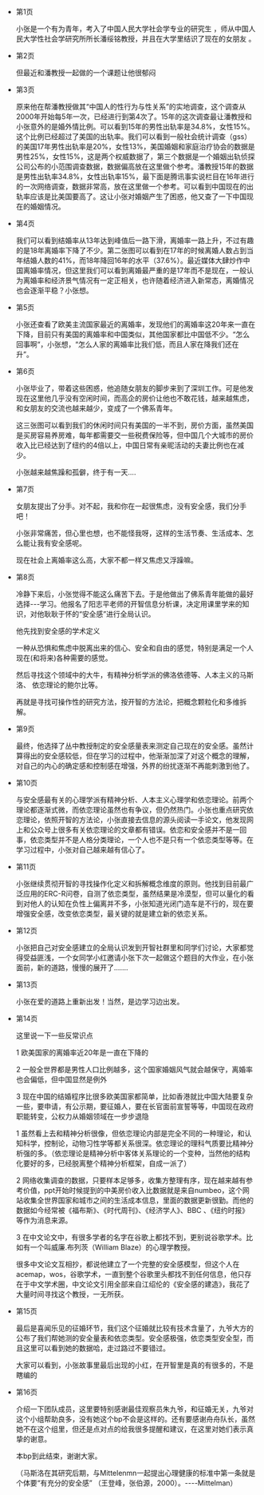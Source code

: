 - 第1页

  小张是一个有为青年，考入了中国人民大学社会学专业的研究生 ，师从中国人民大学性社会学研究所所长潘绥铭教授，并且在大学里结识了现在的女朋友 。

- 第2页

   但最近和潘教授一起做的一个课题让他很郁闷

- 第3页

  原来他在帮潘教授做其“中国人的性行为与性关系”的实地调查，这个调查从2000年开始每5年一次，已经进行到第4次了。15年的这次调查最让潘教授和小张意外的是婚外情比例。可以看到15年的男性出轨率是34.8%，女性15%。这个比例已经超过了美国的出轨率。我们可以看到一般社会统计调查（gss）的美国17年男性出轨率是20%，女性13%，美国婚姻和家庭治疗协会的数据是男性25%，女性15%，这是两个权威数据了，第三个数据是一个婚姻出轨侦探公司公布的小范围调查数据，数据偏高放在这里做个参考。潘教授15年的数据是男性出轨率34.8%，女性出轨率15%，最下面是腾讯事实说栏目在16年进行的一次网络调查，数据非常高，放在这里做一个参考。可以看到中国现在的出轨率应该是比美国要高了。这让小张对婚姻产生了困惑，他又查了一下中国现在的婚姻情况。

- 第4页

  我们可以看到结婚率从13年达到峰值后一路下滑，离婚率一路上升，不过有趣的是18年离婚率下降了不少。第二张图可以看到在17年的时候离婚人数占到当年结婚人数的41%，而18年降回16年的水平（37.6%）。最近媒体大肆炒作中国离婚率情况，但这里我们可以看到离婚最严重的是17年而不是现在，一般认为离婚率和经济景气情况有一定正相关，也许随着经济进入新常态，离婚情况也会逐渐平稳？小张想。

- 第5页

  小张还查看了欧美主流国家最近的离婚率，发现他们的离婚率这20年来一直在下降，目前只有美国的离婚率和中国类似，其他国家都比中国低不少。“怎么回事啊“，小张想，“怎么人家的离婚率比我们低，而且人家在降我们还在升”。

- 第6页

  小张毕业了，带着这些困惑，他追随女朋友的脚步来到了深圳工作。可是他发现在这里他几乎没有空闲时间，而高企的房价让他也不敢花钱，越来越焦虑，和女朋友的交流也越来越少，变成了一个佛系青年。

  这三张图可以看到我们的休闲时间只有美国的一半不到，房价方面，虽然美国是买房容易养房难，每年都需要交一些税费保险等，但中国几个大城市的房价收入比已经达到了纽约的4倍以上，中国日常有亲昵活动的夫妻比例也在减少。

  小张越来越焦躁和孤僻，终于有一天....

- 第7页

  女朋友提出了分手。对不起，我和你在一起很焦虑，没有安全感，我们分手吧！ 

  小张非常痛苦，但心里也想，也不能怪我呀，这样的生活节奏、生活成本、怎么能让我有安全感呢。

  现在社会上离婚率这么高，大家不都一样又焦虑又浮躁嘛。

- 第8页

  冷静下来后，小张觉得不能这么痛苦下去。于是他做出了佛系青年能做的最好选择---学习。他报名了阳志平老师的开智信息分析课，决定用课里学来的知识，对他耿耿于怀的“安全感”进行全局认识。

  他先找到安全感的学术定义

  一种从恐惧和焦虑中脱离出来的信心、安全和自由的感觉，特别是满足一个人现在(和将来)各种需要的感觉。

  然后寻找这个领域中的大牛，有精神分析学派的佛洛依德等、人本主义的马斯洛、 依恋理论的鲍尔比等。

  再就是寻找可操作性的研究方法，按开智的方法论，把概念颗粒化和多维拆解。

- 第9页

  最终，他选择了丛中教授制定的安全感量表来测定自己现在的安全感。虽然计算得出的安全感较低，但在学习的过程中，他渐渐加深了对这个概念的理解，对自己的内心的确定感和控制感在增强，外界的纷扰逐渐不再能刺激到他了。

- 第10页

  与安全感最有关的心理学派有精神分析、人本主义心理学和依恋理论。前两个理论都逐渐式微，而依恋理论虽然也有争议，但仍然热门。小张也重点研究依恋理论，依照开智的方法论，小张直接去信息的源头阅读一手论文，他发现网上和公众号上很多有关依恋理论的文章都有错误。依恋和安全感并不是一回事，依恋类型并不是人格分类理论，一个人也不是只有一个依恋类型等等。在学习过程中，小张对自己越来越有信心了。

- 第11页

  小张继续贯彻开智的寻找操作化定义和拆解概念维度的原则。他找到目前最广泛应用的ERC-R问卷，自测了依恋类型，虽然结果是冷漠型，但可以量化的看到对他人的认知在负性上偏离并不多，小张知道光闭门造车是不行的，现在要增强安全感，改变依恋类型，最关键的就是建立新的依恋关系。

- 第12页

  小张把自己对安全感建立的全局认识发到开智社群里和同学们讨论，大家都觉得受益匪浅，一个女同学小红邀请小张下次一起做这个题目的大作业，在小张面前，新的道路，慢慢的展开了.......

- 第13页

  小张在爱的道路上重新出发！当然，是边学习边出发。

- 第14页

  这里说一下一些反常识点

  1 欧美国家的离婚率近20年是一直在下降的

  2 一般全世界都是男性人口比例越多，这个国家婚姻风气就会越保守，离婚率也会偏低，但中国显然是例外

  3 现在中国的结婚程序比很多欧美国家都简单，比如香港就比中国大陆要复杂一些，要申请，有公示期，要征婚人，要在长官面前宣誓等等，中国现在政府职能转变，公权力从婚姻领域在一步步退隐

  1 虽然看上去和精神分析很像，但依恋理论内部是完全不同的一种理论，和认知科学，控制论，动物习性学等都关系很深。依恋理论的理科气质要比精神分析强的多。（依恋理论是精神分析中客体关系理论的一个变种，当然他的结构化要好的多，已经脱离整个精神分析框架，自成一派了）

  2 网络收集调查的数据，只要样本足够多，收集方整理有序，现在越来越有参考价值，ppt开始时候提到的中美房价收入比数据就是来自numbeo，这个网站收集全世界国家和城市之间的生活成本信息，里面的数据更新很勤。而他的数据如今经常被《福布斯》、《时代周刊》、《经济学人》、BBC 、《纽约时报》等作为消息来源。 

  3 在中文论文中，有很多学者的名字在谷歌上都找不到，更别说谷歌学术。比如有一个叫威廉.布列茨（William Blaze）的心理学教授。

  很多中文论文互相抄，都说他建立了一个完整的安全感模型，但这个人在acemap，wos，谷歌学术，一直到整个谷歌里头都找不到任何信息，他只存在于中文学术圈，中文论文引用全部来自江绍伦的《安全感的建造》，我花了大量时间寻找这个教授，一无所获。

- 第15页

  最后是喜闻乐见的征婚环节，我们这个征婚就比较有技术含量了，九爷大方的公布了我们帮她测的安全量表和依恋类型。安全感极强，依恋类型安全型，而且这里可以看到她的数据哈，走过路过不要错过。

  大家可以看到，小张故事里最后出现的小红，在开智里是真的有很多的，不是瞎编的

- 第16页

   介绍一下团队成员，这里要特别感谢最佳观察员朱九爷，和征婚无关，九爷对这个小组帮助良多，没有她这个bp不会是这样的。还有要感谢舟舟队长，虽然她不在这个组里，但还是点对点的给我很多提醒和建议，在这里对她们表示真挚的谢意。

   本bp到此结束，谢谢大家。

   （马斯洛在其研究后期，与Mittelenmn一起提出心理健康的标准中第一条就是个体要“有充分的安全感” （王登峰，张伯源，2000）。----Mittelman）

   

   